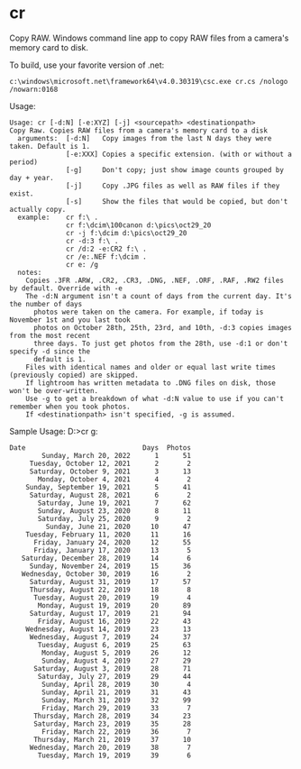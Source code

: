# cr
Copy RAW. Windows command line app to copy RAW files from a camera's memory card to disk.

To build, use your favorite version of .net:

    c:\windows\microsoft.net\framework64\v4.0.30319\csc.exe cr.cs /nologo /nowarn:0168
    
Usage:    

    Usage: cr [-d:N] [-e:XYZ] [-j] <sourcepath> <destinationpath>
    Copy Raw. Copies RAW files from a camera's memory card to a disk
      arguments:  [-d:N]   Copy images from the last N days they were taken. Default is 1.
                  [-e:XXX] Copies a specific extension. (with or without a period)
                  [-g]     Don't copy; just show image counts grouped by day + year.
                  [-j]     Copy .JPG files as well as RAW files if they exist.
                  [-s]     Show the files that would be copied, but don't actually copy.
      example:    cr f:\ .
                  cr f:\dcim\100canon d:\pics\oct29_20
                  cr -j f:\dcim d:\pics\oct29_20
                  cr -d:3 f:\ .
                  cr /d:2 -e:CR2 f:\ .
                  cr /e:.NEF f:\dcim .
                  cr e: /g
      notes:
        Copies .3FR .ARW, .CR2, .CR3, .DNG, .NEF, .ORF, .RAF, .RW2 files by default. Override with -e
        The -d:N argument isn't a count of days from the current day. It's the number of days
          photos were taken on the camera. For example, if today is November 1st and you last took
          photos on October 28th, 25th, 23rd, and 10th, -d:3 copies images from the most recent
          three days. To just get photos from the 28th, use -d:1 or don't specify -d since the
          default is 1.
        Files with identical names and older or equal last write times (previously copied) are skipped.
        If lightroom has written metadata to .DNG files on disk, those won't be over-written.
        Use -g to get a breakdown of what -d:N value to use if you can't remember when you took photos.
        If <destinationpath> isn't specified, -g is assumed.
        
Sample Usage: D:\>cr g:

    Date                             Days  Photos
            Sunday, March 20, 2022      1      51
         Tuesday, October 12, 2021      2       2
         Saturday, October 9, 2021      3      13
           Monday, October 4, 2021      4       2
        Sunday, September 19, 2021      5      41
         Saturday, August 28, 2021      6       2
           Saturday, June 19, 2021      7      62
           Sunday, August 23, 2020      8      11
           Saturday, July 25, 2020      9       2
             Sunday, June 21, 2020     10      47
        Tuesday, February 11, 2020     11      16
          Friday, January 24, 2020     12      55
          Friday, January 17, 2020     13       5
       Saturday, December 28, 2019     14       6
         Sunday, November 24, 2019     15      36
       Wednesday, October 30, 2019     16       2
         Saturday, August 31, 2019     17      57
         Thursday, August 22, 2019     18       8
          Tuesday, August 20, 2019     19       4
           Monday, August 19, 2019     20      89
         Saturday, August 17, 2019     21      94
           Friday, August 16, 2019     22      43
        Wednesday, August 14, 2019     23      13
         Wednesday, August 7, 2019     24      37
           Tuesday, August 6, 2019     25      63
            Monday, August 5, 2019     26      12
            Sunday, August 4, 2019     27      29
          Saturday, August 3, 2019     28      71
           Saturday, July 27, 2019     29      44
            Sunday, April 28, 2019     30       4
            Sunday, April 21, 2019     31      43
            Sunday, March 31, 2019     32      99
            Friday, March 29, 2019     33       7
          Thursday, March 28, 2019     34      23
          Saturday, March 23, 2019     35      28
            Friday, March 22, 2019     36       7
          Thursday, March 21, 2019     37      10
         Wednesday, March 20, 2019     38       7
           Tuesday, March 19, 2019     39       6
